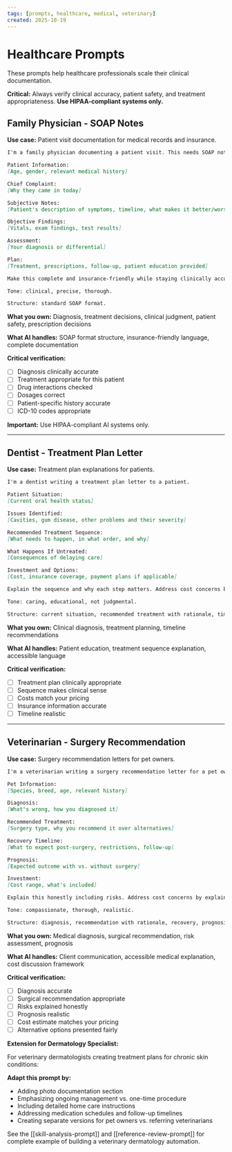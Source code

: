 ```yaml
---
tags: [prompts, healthcare, medical, veterinary]
created: 2025-10-19
---
```

# Healthcare Prompts

These prompts help healthcare professionals scale their clinical documentation.

**Critical:** Always verify clinical accuracy, patient safety, and treatment appropriateness. **Use HIPAA-compliant systems only.**


## Family Physician - SOAP Notes

**Use case:** Patient visit documentation for medical records and insurance.

```markdown
I'm a family physician documenting a patient visit. This needs SOAP note format for insurance purposes.

Patient Information:
[Age, gender, relevant medical history]

Chief Complaint:
[Why they came in today]

Subjective Notes:
[Patient's description of symptoms, timeline, what makes it better/worse]

Objective Findings:
[Vitals, exam findings, test results]

Assessment:
[Your diagnosis or differential]

Plan:
[Treatment, prescriptions, follow-up, patient education provided]

Make this complete and insurance-friendly while staying clinically accurate. Include relevant ICD-10 codes.

Tone: clinical, precise, thorough.

Structure: standard SOAP format.
```

**What you own:** Diagnosis, treatment decisions, clinical judgment, patient safety, prescription decisions

**What AI handles:** SOAP format structure, insurance-friendly language, complete documentation

**Critical verification:**

- [ ] Diagnosis clinically accurate
- [ ] Treatment appropriate for this patient
- [ ] Drug interactions checked
- [ ] Dosages correct
- [ ] Patient-specific history accurate
- [ ] ICD-10 codes appropriate

**Important:** Use HIPAA-compliant AI systems only.

---


## Dentist - Treatment Plan Letter

**Use case:** Treatment plan explanations for patients.

```markdown
I'm a dentist writing a treatment plan letter to a patient.

Patient Situation:
[Current oral health status]

Issues Identified:
[Cavities, gum disease, other problems and their severity]

Recommended Treatment Sequence:
[What needs to happen, in what order, and why]

What Happens If Untreated:
[Consequences of delaying care]

Investment and Options:
[Cost, insurance coverage, payment plans if applicable]

Explain the sequence and why each step matters. Address cost concerns by explaining outcomes.

Tone: caring, educational, not judgmental.

Structure: current situation, recommended treatment with rationale, timeline, investment, next steps.
```

**What you own:** Clinical diagnosis, treatment planning, timeline recommendations

**What AI handles:** Patient education, treatment sequence explanation, accessible language

**Critical verification:**

- [ ] Treatment plan clinically appropriate
- [ ] Sequence makes clinical sense
- [ ] Costs match your pricing
- [ ] Insurance information accurate
- [ ] Timeline realistic

---


## Veterinarian - Surgery Recommendation

**Use case:** Surgery recommendation letters for pet owners.

```markdown
I'm a veterinarian writing a surgery recommendation letter for a pet owner.

Pet Information:
[Species, breed, age, relevant history]

Diagnosis:
[What's wrong, how you diagnosed it]

Recommended Treatment:
[Surgery type, why you recommend it over alternatives]

Recovery Timeline:
[What to expect post-surgery, restrictions, follow-up]

Prognosis:
[Expected outcome with vs. without surgery]

Investment:
[Cost range, what's included]

Explain this honestly including risks. Address cost concerns by explaining long-term outcomes.

Tone: compassionate, thorough, realistic.

Structure: diagnosis, recommendation with rationale, recovery, prognosis, alternatives, investment.
```

**What you own:** Medical diagnosis, surgical recommendation, risk assessment, prognosis

**What AI handles:** Client communication, accessible medical explanation, cost discussion framework

**Critical verification:**

- [ ] Diagnosis accurate
- [ ] Surgical recommendation appropriate
- [ ] Risks explained honestly
- [ ] Prognosis realistic
- [ ] Cost estimate matches your pricing
- [ ] Alternative options presented fairly

**Extension for Dermatology Specialist:**

For veterinary dermatologists creating treatment plans for chronic skin conditions:

**Adapt this prompt by:**

- Adding photo documentation section
- Emphasizing ongoing management vs. one-time procedure
- Including detailed home care instructions
- Addressing medication schedules and follow-up timelines
- Creating separate versions for pet owners vs. referring veterinarians

See the [[skill-analysis-prompt]] and [[reference-review-prompt]] for complete example of building a veterinary dermatology automation.
